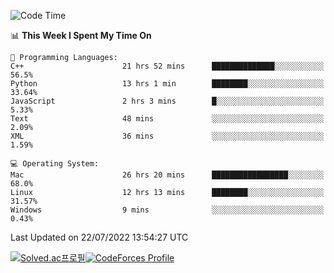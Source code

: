 
<!--START_SECTION:waka-->
![Code Time](http://img.shields.io/badge/Code%20Time-0%20secs-blue)

📊 **This Week I Spent My Time On** 

```text
💬 Programming Languages: 
C++                      21 hrs 52 mins      ██████████████░░░░░░░░░░░   56.5% 
Python                   13 hrs 1 min        ████████░░░░░░░░░░░░░░░░░   33.64% 
JavaScript               2 hrs 3 mins        █░░░░░░░░░░░░░░░░░░░░░░░░   5.33% 
Text                     48 mins             ░░░░░░░░░░░░░░░░░░░░░░░░░   2.09% 
XML                      36 mins             ░░░░░░░░░░░░░░░░░░░░░░░░░   1.59%

💻 Operating System: 
Mac                      26 hrs 20 mins      █████████████████░░░░░░░░   68.0% 
Linux                    12 hrs 13 mins      ████████░░░░░░░░░░░░░░░░░   31.57% 
Windows                  9 mins              ░░░░░░░░░░░░░░░░░░░░░░░░░   0.43%

```


 Last Updated on 22/07/2022 13:54:27 UTC
<!--END_SECTION:waka-->
[![Solved.ac프로필](http://mazassumnida.wtf/api/generate_badge?boj=hckim96)](https://solved.ac/hckim96)[![CodeForces Profile](https://cf.leed.at?id=hckim96)](https://codeforces.com/profile/hckim96)

